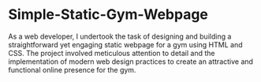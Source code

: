 # Simple-Static-Gym-Webpage
As a web developer, I undertook the task of designing and building a straightforward yet engaging static webpage for a gym using HTML and CSS. The project involved meticulous attention to detail and the implementation of modern web design practices to create an attractive and functional online presence for the gym.
